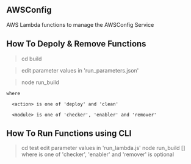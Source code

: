 
## AWSConfig

AWS Lambda functions to manage the AWSConfig Service


## How To Depoly & Remove Functions

  > cd build
  
  > edit parameter values in 'run_parameters.json'
  
  > node run_build <action> <module>
  
    where
    
      <action> is one of 'deploy' and 'clean'
      
      <module> is one of 'checker', 'enabler' and 'remover'


## How To Run Functions using CLI

  > cd test
  > edit parameter values in 'run_lambda.js'
  > node run_build <module> [<profile>]
    where
      <module> is one of 'checker', 'enabler' and 'remover'
      <profile> is optional
